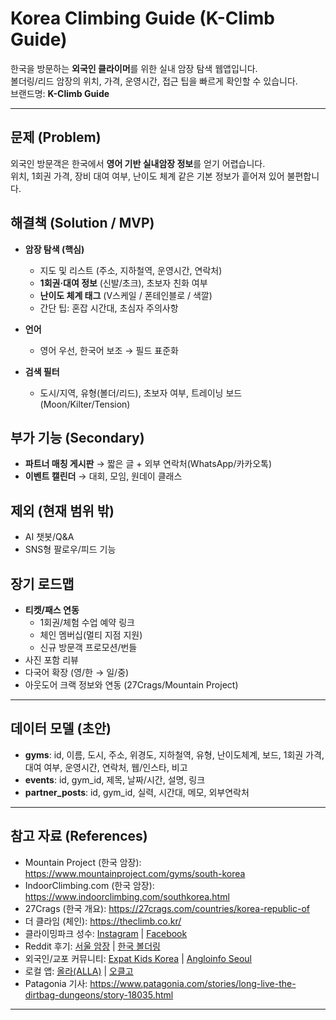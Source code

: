 # Korea Climbing Guide (K-Climb Guide)

한국을 방문하는 **외국인 클라이머**를 위한 실내 암장 탐색 웹앱입니다.  
볼더링/리드 암장의 위치, 가격, 운영시간, 접근 팁을 빠르게 확인할 수 있습니다.  
브랜드명: **K-Climb Guide**

---

## 문제 (Problem)
외국인 방문객은 한국에서 **영어 기반 실내암장 정보**를 얻기 어렵습니다.  
위치, 1회권 가격, 장비 대여 여부, 난이도 체계 같은 기본 정보가 흩어져 있어 불편합니다.

## 해결책 (Solution / MVP)
- **암장 탐색 (핵심)**
  - 지도 및 리스트 (주소, 지하철역, 운영시간, 연락처)
  - **1회권·대여 정보** (신발/초크), 초보자 친화 여부
  - **난이도 체계 태그** (V스케일 / 폰테인블로 / 색깔)
  - 간단 팁: 혼잡 시간대, 초심자 주의사항

- **언어**
  - 영어 우선, 한국어 보조 → 필드 표준화

- **검색 필터**
  - 도시/지역, 유형(볼더/리드), 초보자 여부, 트레이닝 보드(Moon/Kilter/Tension)

## 부가 기능 (Secondary)
- **파트너 매칭 게시판** → 짧은 글 + 외부 연락처(WhatsApp/카카오톡)
- **이벤트 캘린더** → 대회, 모임, 원데이 클래스

## 제외 (현재 범위 밖)
- AI 챗봇/Q&A
- SNS형 팔로우/피드 기능

## 장기 로드맵
- **티켓/패스 연동**
  - 1회권/체험 수업 예약 링크
  - 체인 멤버십(멀티 지점 지원)
  - 신규 방문객 프로모션/번들
- 사진 포함 리뷰
- 다국어 확장 (영/한 → 일/중)
- 아웃도어 크랙 정보와 연동 (27Crags/Mountain Project)

---

## 데이터 모델 (초안)
- **gyms**: id, 이름, 도시, 주소, 위경도, 지하철역, 유형, 난이도체계, 보드, 1회권 가격, 대여 여부, 운영시간, 연락처, 웹/인스타, 비고  
- **events**: id, gym_id, 제목, 날짜/시간, 설명, 링크  
- **partner_posts**: id, gym_id, 실력, 시간대, 메모, 외부연락처  

---

## 참고 자료 (References)
- Mountain Project (한국 암장): https://www.mountainproject.com/gyms/south-korea  
- IndoorClimbing.com (한국 암장): https://www.indoorclimbing.com/southkorea.html  
- 27Crags (한국 개요): https://27crags.com/countries/korea-republic-of  
- 더 클라임 (체인): https://theclimb.co.kr/  
- 클라이밍파크 성수: [Instagram](https://www.instagram.com/p/C8_b3sdyN75/) | [Facebook](https://www.facebook.com/UnleashOutdoor/posts/climbing-park-seongsu-with-unleashclimbing_park_seongsua-climbing-gym-in-seongsu/288480304266569/)  
- Reddit 후기: [서울 암장](https://www.reddit.com/r/bouldering/comments/1itphw1/bouldering_gym_in_seoul/) | [한국 볼더링](https://www.reddit.com/r/bouldering/comments/1cs9u0b/south_korea_bouldering/)  
- 외국인/교포 커뮤니티: [Expat Kids Korea](https://expatkidskorea.com/listing/climbing-centers/) | [Angloinfo Seoul](https://www.angloinfo.com/seoul/directory/seoul-climbing-bouldering-735)  
- 로컬 앱: [올라(ALLA)](https://play.google.com/store/apps/details?id=com.hatchilab.allaapp) | [오클고](https://apps.apple.com/kr/app/%EC%98%A4%ED%81%B4%EA%B3%A0-%ED%81%B4%EB%9D%BC%EC%9D%B4%EB%B0%8D-%EA%B8%B0%EB%A1%9D-%EC%95%94%EC%9E%A5-%EC%A0%95%EB%B3%B4/id6479561592)  
- Patagonia 기사: https://www.patagonia.com/stories/long-live-the-dirtbag-dungeons/story-18035.html  

---